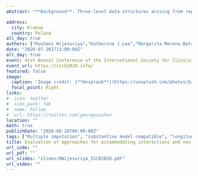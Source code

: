 ```yaml
---
abstract: "**Background**: Three-level data structures arising from repeated measures on individuals who are clustered within larger units are common in health research studies. Missing data are prominent in such studies and are often handled via multiple imputation (MI).In analyses with interactions or non-linear terms, it has been shown that conventional MI approaches can produce biased parameter estimates. Substantive-model-compatible (SMC) MI has shown great promise for tackling these issues in the context of single-level data. While there have been SMC extensions of MI in the context of multilevel data, to date only one approach that explicitly handles incomplete three-level data is available. Therefore, imputation of incomplete three-level data structures compatibly with complex analysis models can be a challenge in applications and it is unclear how these specialised routines compare to extensions of single and two-level imputation models.<br> **Aims** : In this study we aimed to extend and evaluate pragmatic adaptations to the single-level and two-level MI methods using dummy indicators and/or a ‘just another variable’ approach and compare their performance to that from the only available implementation of three-level SMC MI.<br> **Methods** : We considered two analysis models that are of interest to many researchers in the longitudinal data setting - a multilevel model with an interaction between a time-varying exposure and time, and a multilevel model with a non-linear effect of the time-varying exposure.  The various MI methods were evaluated via simulations and illustrated using empirical data based on a case study from a longitudinal cohort estimating the effect of depressive symptoms on the academic performance of students over time, clustered by school.<br> **Results** : Results showed that the three-level SMC MI approach and adaptations of single-and two-level SMC MI approaches performed well in terms of bias and precision when the target analysis involved an interaction with time, while the three-level SMC MI approach resulted in better performance in the presence of non-linear terms.<br> **Conclusions** : Researchers may use extensions to standard single- and two-level MI approaches to adequately handle incomplete interactions with time in three-level data, while for non-linear terms, MI approaches that explicitly model three-level variation may be more appropriate." 

address:
  city: Krakow
  country: Poland
all_day: true
authors: ["Rushani Wijesuriya","Katherine J.Lee","Margarita Moreno-Betancur","John Carlin","Anurika De Silva"]
date: "2020-07-261T13:00:00Z"
all_day: true
event: 41st Annual Conference of the International Society for Clinical Biostatistics
event_url: https://iscb2020.info/
featured: false
image:
  caption: 'Image credit: [**Unsplash**](https://unsplash.com/photos/bzdhc5b3Bxs)'
  focal_point: Right
links:
#- icon: twitter
#  icon_pack: fab
#  name: Follow
#  url: https://twitter.com/georgecushen
location: ""
math: true
publishDate: "2020-08-26T00:00:00Z"
tags: ["Multiple imputation", "substantive model compatible", "longitudinal", "non-linearities", "interactions","Missing data"]
title: Evaluation of approaches for accommodating interactions and non-linear terms in multiple imputation of incomplete three-level data
url_code: ""
url_pdf: ""
url_slides: "slides/RWijesuriya_ISCB2020.pdf"
url_video: ""
---
```


